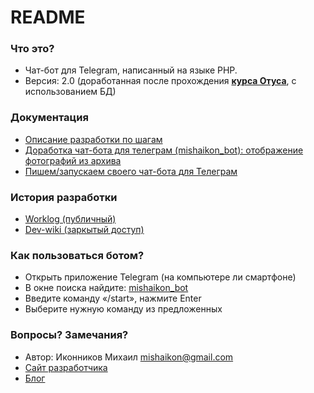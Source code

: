 # README #

### Что это? ###

* Чат-бот для Telegram, написанный на языке PHP.
* Версия: 2.0 (доработанная после прохождения **[курса Отуса](https://fas.st/wRyRs)**, с использованием БД)

### Документация ###
* [Описание разработки по шагам](http://nujensait.ru/10776/) 
* [Доработка чат-бота для телеграм (mishaikon_bot): отображение фотографий из архива](http://nujensait.ru/10777/)
* [Пишем/запускаем своего чат-бота для Телеграм](http://nujensait.ru/10776/)

### История разработки ###
* [Worklog (публичный)](/media/worklog.html)
* [Dev-wiki (заркытый доступ)](https://mishaikon.atlassian.net/wiki/spaces/WIKI/pages/225443841/)

### Как пользоваться ботом? ###

* Открыть приложение Telegram (на компьютере ли смартфоне)
* В окне поиска найдите: [mishaikon_bot](http://t.me/mishaikon_bot)
* Введите команду «/start», нажмите Enter
* Выберите нужную команду из предложенных

### Вопросы? Замечания? ###
* Автор: Иконников Михаил [<mishaikon@gmail.com>](mailto:mishaikon@gmail.com)
* [Сайт разработчика](http://nujensait.ru/)
* [Блог](http://mishaikon.ru/)